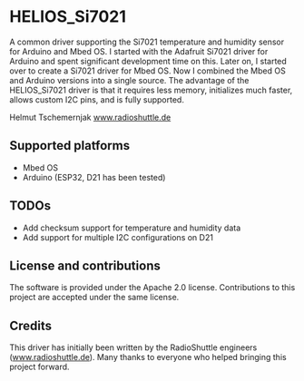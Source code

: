 # HELIOS_Si7021

A common driver supporting the Si7021 temperature and humidity sensor for Arduino and Mbed OS. I started with the Adafruit Si7021 driver for Arduino and spent significant development time on this. Later on, I started over to create a Si7021 driver for Mbed OS. Now I combined the Mbed OS and Arduino versions into a single source. The advantage of the HELIOS_Si7021 driver is that it requires less memory, initializes much faster, allows custom I2C pins, and is fully supported.

Helmut Tschemernjak
www.radioshuttle.de

## Supported platforms
- Mbed OS
- Arduino (ESP32, D21 has been tested)


## TODOs
- Add checksum support for temperature and humidity data
- Add support for multiple I2C configurations on D21


## License and contributions

The software is provided under the Apache 2.0 license. Contributions to this project are accepted under the same license.


##  Credits
This driver has initially been written by the RadioShuttle engineers (www.radioshuttle.de). Many thanks to everyone who helped bringing this project forward.
